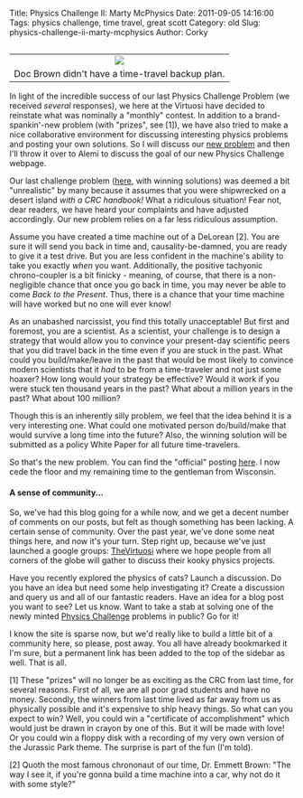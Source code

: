 Title: Physics Challenge II:  Marty McPhysics
Date: 2011-09-05 14:16:00
Tags: physics challenge, time travel, great scott
Category: old
Slug: physics-challenge-ii-marty-mcphysics
Author: Corky


<table cellpadding="0" cellspacing="0" class="tr-caption-container" style="float: left; margin-right: 1em; text-align: left;"><tbody>
 <tr><td style="text-align: center;"><a href="http://1.bp.blogspot.com/-cuT_VPl_Yd8/TmQbG_7B5DI/AAAAAAAAAOs/DA9sTNI-nGk/s1600/greatscott.jpg" imageanchor="1" style="clear: left; margin-bottom: 1em; margin-left: auto; margin-right: auto;"><img border="0" src="http://1.bp.blogspot.com/-cuT_VPl_Yd8/TmQbG_7B5DI/AAAAAAAAAOs/DA9sTNI-nGk/s1600/greatscott.jpg" /></a></td></tr>
 <tr><td class="tr-caption" style="text-align: center;">Doc Brown didn't have a time-travel backup plan.</td></tr>
 </tbody></table>In light of the incredible success of our last Physics Challenge Problem (we received <i>several</i> responses), we here at the Virtuosi have decided to reinstate what was nominally a "monthly" contest.  In addition to a brand-spankin'-new problem (with "prizes", see [1]), we have also tried to make a nice collaborative environment for discussing interesting physics problems and posting your own solutions.  So I will discuss our <a href="http://pages.physics.cornell.edu/~aalemi/challenge/timemachine.php">new problem</a> and then I'll throw it over to Alemi to discuss the goal of our new Physics Challenge webpage.

<a name='more'></a>
Our last challenge problem (<a href="http://pages.physics.cornell.edu/~aalemi/challenge/archive.php">here</a>, with winning solutions) was deemed a bit "unrealistic" by many because it assumes that you were shipwrecked on a desert island <i>with a CRC handbook!</i>  What a ridiculous situation!  Fear not, dear readers, we have heard your complaints and have adjusted accordingly.  Our new problem relies on a far less ridiculous assumption.

Assume you have created a time machine out of a DeLorean [2].  You are sure it will send you back in time and, causality-be-damned, you are ready to give it a test drive.  But you are less confident in the machine's ability to take you exactly <i>when</i> you want.  Additionally, the positive tachyonic chrono-coupler is a bit finicky - meaning, of course, that there is a non-negligible chance that once you go back in time, you may never be able to come <i>Back to the Present</i>.  Thus, there is a chance that your time machine will have worked but no one will ever know!  

As an unabashed narcissist, you find this totally unacceptable!  But first and foremost, you are a scientist.  As a scientist, your challenge is to design a strategy that would allow you to convince your present-day scientific peers that you did travel back in the time even if you are stuck in the past.  What could you build/make/leave in the past that would be most likely to convince modern scientists that it <i>had</i> to be from a time-traveler and not just some hoaxer?  How long would your strategy be effective?  Would it work if you were stuck ten thousand years in the past?  What about a million years in the past?  What about 100 million?  

Though this is an inherently silly problem, we feel that the idea behind it is a very interesting one.  What could one motivated person do/build/make that would survive a long time into the future?  Also, the winning solution will be submitted as a policy White Paper for all future time-travelers. 

So that's the new problem.  You can find the "official" posting <a href="http://pages.physics.cornell.edu/~aalemi/challenge/timemachine.php">here</a>.  I now cede the floor and my remaining time to the gentleman from Wisconsin.     

<h4>A sense of community...</h4>
So, we've had this blog going for a while now, and we get a decent number of comments on our posts, but felt as though something has been lacking.  A certain sense of community.   Over the past year, we've done some neat things here, and now it's your turn.  Step right up, because we've just launched a google groups: <a href="https://groups.google.com/forum/#!forum/thevirtuosi">TheVirtuosi</a> where we hope people from all corners of the globe will gather to discuss their kooky physics projects. 

Have you recently explored the physics of cats?  Launch a discussion.  Do you have an idea but need some help investigating it?  Create a discussion and query us and all of our fantastic readers.  Have an idea for a blog post you want to see?  Let us know.  Want to take a stab at solving one of the newly minted <a href="http://bit.ly/physicschallenge">Physics Challenge</a> problems in public?  Go for it!

I know the site is sparse now, but we'd really like to build a little bit of a community here, so please, post away.  You all have already bookmarked it I'm sure, but a permanent link has been added to the top of the sidebar as well. That is all. 


[1] These "prizes" will no longer be as exciting as the CRC from last time, for several reasons.  First of all, we are all poor grad students and have no money.  Secondly, the winners from last time lived as far away from us as physically possible and it's expensive to ship heavy things.  So what can you expect to win?  Well, you could win a "certificate of accomplishment" which would just be drawn in crayon by one of this.  But it will be made with love!  Or you could win a floppy disk with a recording of my very own version of the Jurassic Park theme. The surprise is part of the fun (I'm told).

[2] Quoth the most famous chrononaut of our time, Dr. Emmett Brown: "The way I see it, if you're gonna build a time machine into a car, why not do it with some style?"
